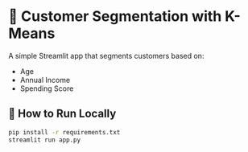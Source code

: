 # 🧠 Customer Segmentation with K-Means

A simple Streamlit app that segments customers based on:

- Age
- Annual Income
- Spending Score

## 🚀 How to Run Locally

```bash
pip install -r requirements.txt
streamlit run app.py
